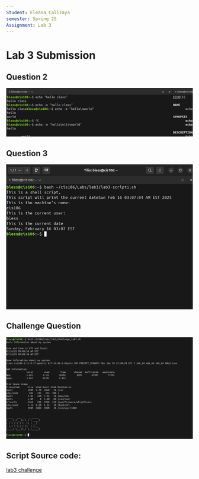 ```yaml
---
Student: Eleana Calizaya
semester: Spring 25
Assignment: Lab 3
---
```


# Lab 3 Submission

## Question 2
![q2](q2.1.png)

## Question 3
![q3](q3.1.png)

## Challenge Question
![q4](q4.1.png)

## Script Source code:
[lab3 challenge](challenge_lab3.sh)
